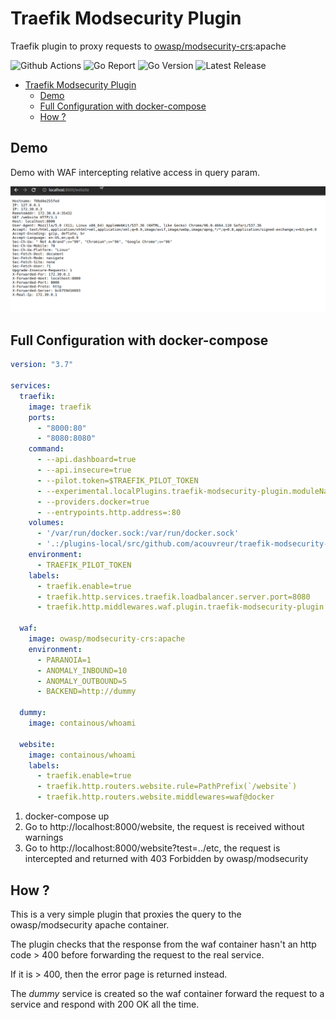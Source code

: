 # Traefik Modsecurity Plugin

Traefik plugin to proxy requests to [owasp/modsecurity-crs](https://hub.docker.com/r/owasp/modsecurity-crs):apache

![Github Actions](https://img.shields.io/github/workflow/status/acouvreur/traefik-modsecurity-plugin/Build?style=flat-square)
![Go Report](https://goreportcard.com/badge/github.com/acouvreur/traefik-modsecurity-plugin?style=flat-square)
![Go Version](https://img.shields.io/github/go-mod/go-version/acouvreur/traefik-modsecurity-plugin?style=flat-square)
![Latest Release](https://img.shields.io/github/release/acouvreur/traefik-modsecurity-plugin/all.svg?style=flat-square)

- [Traefik Modsecurity Plugin](#traefik-modsecurity-plugin)
  - [Demo](#demo)
  - [Full Configuration with docker-compose](#full-configuration-with-docker-compose)
  - [How ?](#how-)

## Demo

Demo with WAF intercepting relative access in query param.

![Demo](./img/waf.gif)

## Full Configuration with docker-compose

```yml
version: "3.7"

services:
  traefik:
    image: traefik
    ports:
      - "8000:80"
      - "8080:8080"
    command:
      - --api.dashboard=true
      - --api.insecure=true
      - --pilot.token=$TRAEFIK_PILOT_TOKEN
      - --experimental.localPlugins.traefik-modsecurity-plugin.moduleName=github.com/acouvreur/traefik-modsecurity-plugin
      - --providers.docker=true
      - --entrypoints.http.address=:80
    volumes:
      - '/var/run/docker.sock:/var/run/docker.sock'
      - '.:/plugins-local/src/github.com/acouvreur/traefik-modsecurity-plugin'
    environment:
      - TRAEFIK_PILOT_TOKEN
    labels:
      - traefik.enable=true
      - traefik.http.services.traefik.loadbalancer.server.port=8080
      - traefik.http.middlewares.waf.plugin.traefik-modsecurity-plugin.modSecurityUrl=http://waf:80

  waf:
    image: owasp/modsecurity-crs:apache
    environment:
      - PARANOIA=1
      - ANOMALY_INBOUND=10
      - ANOMALY_OUTBOUND=5
      - BACKEND=http://dummy

  dummy:
    image: containous/whoami

  website:
    image: containous/whoami
    labels:
      - traefik.enable=true
      - traefik.http.routers.website.rule=PathPrefix(`/website`)
      - traefik.http.routers.website.middlewares=waf@docker
```

1. docker-compose up
2. Go to http://localhost:8000/website, the request is received without warnings
3. Go to http://localhost:8000/website?test=../etc, the request is intercepted and returned with 403 Forbidden by owasp/modsecurity

## How ?

This is a very simple plugin that proxies the query to the owasp/modsecurity apache container.

The plugin checks that the response from the waf container hasn't an http code > 400 before forwarding the request to the real service.

If it is > 400, then the error page is returned instead.

The *dummy* service is created so the waf container forward the request to a service and respond with 200 OK all the time.